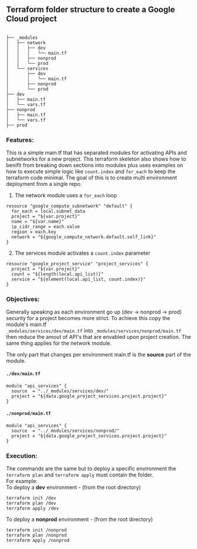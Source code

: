 ## Terraform folder structure to create a Google Cloud project
```

├── _modules
│   ├── network
│   │   ├── dev
│   │   │   └── main.tf
│   │   ├── nonprod
│   │   └── prod
│   └── services
│       ├── dev
│       │   └── main.tf
│       ├── nonprod
│       └── prod
├── dev
│   ├── main.tf
│   └── vars.tf
├── nonprod
│   ├── main.tf
│   └── vars.tf
├── prod
```

### Features:

This is a simple main.tf that has separated modules for activating APIs and subnetworks for a new project.  This terraform skeleton also shows how to benifit from breaking down sections into modules plus uses examples on how to execute simple logic like `count.index` and `for_each` to keep the terraform code minimal. The goal of this is to create multi environment deployment from a single repo.  

1. The network module uses a `for_each` loop
```
resource "google_compute_subnetwork" "default" {
  for_each = local.subnet_data
  project = "${var.project}"
  name = "${var.name}"
  ip_cidr_range = each.value
  region = each.key
  network = "${google_compute_network.default.self_link}"
}
```
2. The services module activates a `count.index` parameter
```
resource "google_project_service" "project_services" {
  project = "${var.project}"
  count = "${length(local.api_list)}"
  service = "${element(local.api_list, count.index)}"
}
```
### Objectives:

Generally speaking as each environment go up (dev -> nonprod -> prod) security for a project becomes more strict.  To achieve this copy the module's main.tf  
`_modules/services/dev/main.tf` into `_modules/services/nonprod/main.tf`  
then reduce the amout of API's that are envabled upon project creation.  The same thing applies for the network module.  

The only part that changes per environment main.tf is the **source** part of the module. 
  
#### `./dev/main.tf`
```
module "api_services" {
  source  = "../_modules/services/dev/"
  project = "${data.google_project_services.project.project}"
}
```
#### `./nonprod/main.tf`
```
module "api_services" {
  source  = "../_modules/services/nonprod/"
  project = "${data.google_project_services.project.project}"
}
```

### Execution:
The commands are the same but to deploy a specific environment the `terraform plan` and `terraform apply` must contain the folder.  
For example:  
To deploy a **dev** environment - (from the root directory)
```
terraform init /dev
terraform plan /dev
terraform apply /dev
```  
To deploy a **nonprod** environment - (from the root directory)
```
terraform init /nonprod
terraform plan /nonprod
terraform apply /nonprod
```

